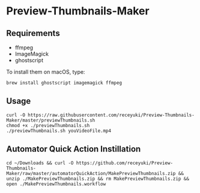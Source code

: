 # Preview-Thumbnails-Maker



## Requirements
- ffmpeg
- ImageMagick
- ghostscript

To install them on macOS, type:
```
brew install ghostscript imagemagick ffmpeg
```
## Usage

```
curl -O https://raw.githubusercontent.com/receyuki/Preview-Thumbnails-Maker/master/previewThumbnails.sh
chmod +x ./previewThumbnails.sh
./previewThumbnails.sh youVideoFile.mp4
```
## Automator Quick Action Instillation
```
cd ~/Downloads && curl -O https://github.com/receyuki/Preview-Thumbnails-Maker/raw/master/automatorQuickAction/MakePreviewThumbnails.zip && unzip ./MakePreviewThumbnails.zip && rm MakePreviewThumbnails.zip && open ./MakePreviewThumbnails.workflow
```